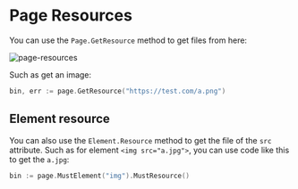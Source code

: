 # Page Resources

You can use the `Page.GetResource` method to get files from here:

![page-resources](page-resources.png)

Such as get an image:

```go
bin, err := page.GetResource("https://test.com/a.png")
```

## Element resource

You can also use the `Element.Resource` method to get the file of the `src` attribute.
Such as for element `<img src="a.jpg">`, you can use code like this to get the `a.jpg`:

```go
bin := page.MustElement("img").MustResource()
```
